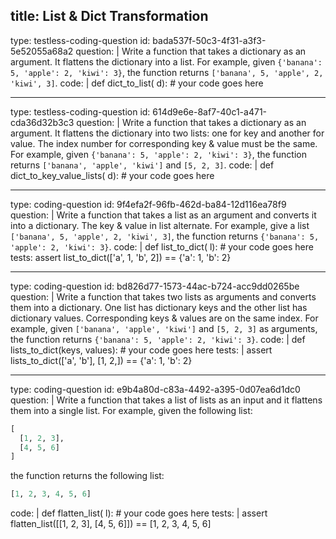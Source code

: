 title: List & Dict Transformation
---
type: testless-coding-question
id: bada537f-50c3-4f31-a3f3-5e52055a68a2
question: |
  Write a function that takes a dictionary as an argument. It flattens the dictionary into a list. For example, given `{'banana': 5, 'apple': 2, 'kiwi': 3}`, the function returns `['banana', 5, 'apple', 2, 'kiwi', 3]`.
code: |
  def dict_to_list( d):
    # your code goes here

---
type: testless-coding-question
id: 614d9e6e-8af7-40c1-a471-cda36d32b3c3
question: |
  Write a function that takes a dictionary as an argument. It flattens the dictionary into two lists: one for key and another for value. The index number for corresponding key & value must be the same. For example, given `{'banana': 5, 'apple': 2, 'kiwi': 3}`, the function returns `['banana', 'apple', 'kiwi']` and `[5, 2, 3]`.
code: |
  def dict_to_key_value_lists( d):
    # your code goes here

---
type: coding-question
id: 9f4efa2f-96fb-462d-ba84-12d116ea78f9
question: |
  Write a function that takes a list as an argument and converts it into a dictionary. The key & value in list alternate. For example, give a list `['banana', 5, 'apple', 2, 'kiwi', 3]`, the function returns `{'banana': 5, 'apple': 2, 'kiwi': 3}`.
code: |
  def list_to_dict( l):
    # your code goes here
tests:
  assert list_to_dict(['a', 1, 'b', 2]) == {'a': 1, 'b': 2}

---
type: coding-question
id: bd826d77-1573-44ac-b724-acc9dd0265be
question: |
  Write a function that takes two lists as arguments and converts them into a dictionary. One list has dictionary keys and the other list has dictionary values. Corresponding keys & values are on the same index. For example, given `['banana', 'apple', 'kiwi']` and `[5, 2, 3]` as arguments, the function returns `{'banana': 5, 'apple': 2, 'kiwi': 3}`.
code: |
  def lists_to_dict(keys, values):
    # your code goes here
tests: |
  assert lists_to_dict(['a', 'b'], [1, 2,]) == {'a': 1, 'b': 2}

---
type: coding-question
id: e9b4a80d-c83a-4492-a395-0d07ea6d1dc0
question: |
  Write a function that takes a list of lists as an input and it flattens them into a single list. For example, given the following list:
  ```Python
  [
    [1, 2, 3],
    [4, 5, 6]
  ]
  ```
  the function returns the following list:
  ```Python
  [1, 2, 3, 4, 5, 6]
  ```
code: |
  def flatten_list( l):
    # your code goes here
tests: |
  assert flatten_list([[1, 2, 3], [4, 5, 6]]) == [1, 2, 3, 4, 5, 6]
